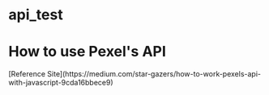# api_test

<h1>How to use Pexel's API</h1>
[Reference Site](https://medium.com/star-gazers/how-to-work-pexels-api-with-javascript-9cda16bbece9)
